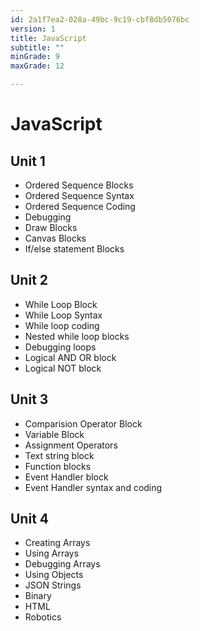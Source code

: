 ```yaml
---
id: 2a1f7ea2-028a-49bc-9c19-cbf8db5076bc
version: 1
title: JavaScript
subtitle: ""
minGrade: 9
maxGrade: 12

---
```

# JavaScript


## Unit 1
* Ordered Sequence Blocks
* Ordered Sequence Syntax
* Ordered Sequence Coding
* Debugging
* Draw Blocks
* Canvas Blocks
* If/else statement Blocks

## Unit 2
* While Loop Block
* While Loop Syntax
* While loop coding
* Nested while loop blocks
* Debugging loops
* Logical AND OR block
* Logical NOT block

## Unit 3
* Comparision Operator Block
* Variable Block
* Assignment Operators
* Text string block
* Function blocks
* Event Handler block
* Event Handler syntax and coding

## Unit 4
* Creating Arrays
* Using Arrays
* Debugging Arrays
* Using Objects
* JSON Strings
* Binary
* HTML
* Robotics